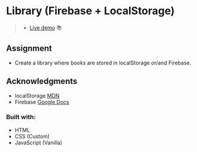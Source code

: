 # Library (Firebase + LocalStorage)


> - [Live demo](https://locallibrary-app.web.app/) :books:

## Assignment
- Create a library where books are stored in localStorage or/and Firebase.

## Acknowledgments
- localStorage [MDN](https://developer.mozilla.org/en-US/docs/Web/API/Web_Storage_API/Using_the_Web_Storage_API)
- Firebase [Google Docs](https://firebase.google.com/docs/hosting)

### Built with: 
 * HTML
 * CSS (Custom)
 * JavaScript (Vanilla)
